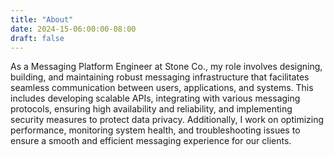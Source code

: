```yaml
---
title: "About"
date: 2024-15-06:00:00-08:00
draft: false
---
```


As a Messaging Platform Engineer at Stone Co., my role involves designing, building, and maintaining robust messaging infrastructure that facilitates seamless communication between users, applications, and systems. This includes developing scalable APIs, integrating with various messaging protocols, ensuring high availability and reliability, and implementing security measures to protect data privacy. Additionally, I work on optimizing performance, monitoring system health, and troubleshooting issues to ensure a smooth and efficient messaging experience for our clients.